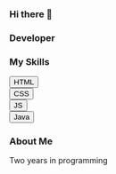 ### Hi there 👋

### Developer

### My Skills
<button bgcolor="blue">HTML</button>
<br>
<button>CSS</button>
<br>
<button>JS</button>
<br>
<button>Java</button>
<br>
### About Me
Two years in programming
